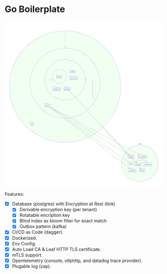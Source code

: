# Go Boilerplate

![Package Dependency](./diagram.svg)

Features:

- [x] Database (postgres) with Encryption at Rest (tink)
  - [x] Derivable encryption key (per tenant)
  - [x] Rotatable encription key
  - [x] Blind index as bloom filter for exact match
  - [x] Outbox pattern (kafka)
- [x] CI/CD as Code (dagger).
- [x] Dockerized.
- [x] Env Config.
- [x] Auto Load CA & Leaf HTTP TLS certificate.
- [x] mTLS support.
- [x] Opentelemetry (console, otlphttp, and datadog trace provider).
- [x] Plugable log (zap).
